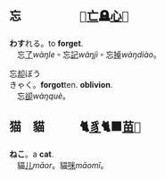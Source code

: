 ## <span lang=zh-tw>忘　　　　　<samp>🤔[亡]()🪦[心]()💜</samp></span>

**わす**れる。to **forget**.    
　忘[了]()*wàŋle*。忘[記]()*wàŋjì*。忘[掉]()*wàŋdiào*。   

忘[却]()<kbd>ぼう<br>きゃく</kbd>。**forgot**ten. **oblivion**.   
　忘[卻]()*wàŋquè*。
## <span lang=zh-tw>猫　貓　　　<samp>🐈[豸]()🐈‍⬛[苗]()🌱</samp></span>

**ねこ**。a **cat**.   
　貓[儿]()*māor*。貓[咪]()*māomī*。

